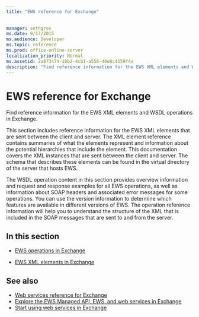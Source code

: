 ```yaml
---
title: "EWS reference for Exchange"
 
 
manager: sethgros
ms.date: 9/17/2015
ms.audience: Developer
ms.topic: reference
ms.prod: office-online-server
localization_priority: Normal
ms.assetid: 2a873474-1bb2-4cb1-a556-40e8c4159f4a
description: "Find reference information for the EWS XML elements and WSDL operations in Exchange."
---
```


# EWS reference for Exchange

Find reference information for the EWS XML elements and WSDL operations in Exchange.
  
This section includes reference information for the EWS XML elements that are sent between the client and server. The XML element reference contains summaries of what the elements represent and information about the potential hierarchies that include the element. This documentation covers the XML instances that are sent between the client and server. The schema that describes these elements can be found in the virtual directory of the server that hosts EWS. 
  
The WSDL operation content in this section provides overview information and request and response examples for all EWS operations, as well as information about SOAP headers and associated error messages for some operations. You can use the version information to determine which features are available in different versions of EWS. The operation reference information will help you to understand the structure of the XML that is included in the SOAP messages that are sent to and from the server. 
  
## In this section
<a name="bk_InThisSection"> </a>

- [EWS operations in Exchange](ews-operations-in-exchange.md)
    
- [EWS XML elements in Exchange](ews-xml-elements-in-exchange.md)
    
## See also

- [Web services reference for Exchange](web-services-reference-for-exchange.md)
- [Explore the EWS Managed API, EWS, and web services in Exchange](exchange-web-services/explore-the-ews-managed-api-ews-and-web-services-in-exchange.md)
- [Start using web services in Exchange](http://msdn.microsoft.com/library/e1b07a92-0595-4bf1-bd6b-c07e66a8c923%28Office.15%29.aspx)
    

